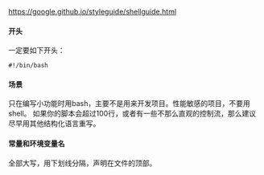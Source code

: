 https://google.github.io/styleguide/shellguide.html

#### 开头
一定要如下开头：
 ```
 #!/bin/bash
 ```
#### 场景
只在编写小功能时用bash，主要不是用来开发项目。性能敏感的项目，不要用shell。
如果你的脚本会超过100行，或者有一些不那么直观的控制流，那么建议尽早用其他结构化语言重写。

#### 常量和环境变量名
全部大写，用下划线分隔，声明在文件的顶部。
